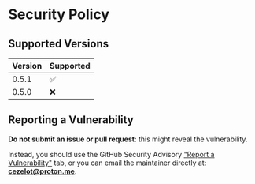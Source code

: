 # Security Policy

## Supported Versions

| Version | Supported          |
| ------- | ------------------ |
| 0.5.1   | :white_check_mark: |
| 0.5.0   | :x:                |

## Reporting a Vulnerability

**Do not submit an issue or pull request**: this might reveal the vulnerability.

Instead, you should use the GitHub Security Advisory ["Report a Vulnerability"](https://github.com/cezelot/eve/security/advisories/new)
tab, or you can email the maintainer directly at: [**cezelot@proton.me**](mailto:cezelot@proton.me).
